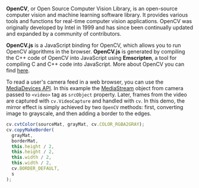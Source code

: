 **OpenCV**, or Open Source Computer Vision Library, is an open-source computer vision and machine learning software library. It provides various tools and functions for real-time computer vision applications. OpenCV was originally developed by Intel in 1999 and has since been continually updated and expanded by a community of contributors.

**OpenCV.js** is a JavaScript binding for OpenCV, which allows you to run OpenCV algorithms in the browser. **OpenCV.js** is generated by compiling the C++ code of OpenCV into JavaScript using **Emscripten**, a tool for compiling C and C++ code into JavaScript. More about OpenCV you can find [here](https://docs.opencv.org/4.x/index.html).

To read a user's camera feed in a web browser, you can use the [MediaDevices API](https://developer.mozilla.org/en-US/docs/Web/API/MediaDevices). In this example the [MediaStream](https://developer.mozilla.org/en-US/docs/Web/API/MediaStream) object from camera passed to `<video>` tag as `srcObject` property. Later, frames from the video are captured with `cv.VideoCapture` and handled with `cv`. In this demo, the mirror effect is simply achieved by two `OpenCV` methods: first, converting image to grayscale, and then adding a border to the edges.

```js
cv.cvtColor(sourceMat, grayMat, cv.COLOR_RGBA2GRAY);
cv.copyMakeBorder(
  grayMat,
  borderMat,
  this.height / 2,
  this.height / 2,
  this.width / 2,
  this.width / 2,
  cv.BORDER_DEFAULT,
  s
);
```
